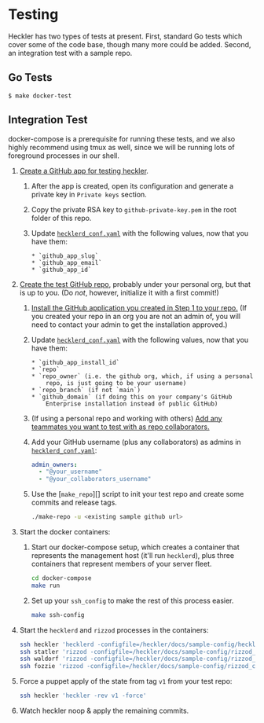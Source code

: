# Testing

Heckler has two types of tests at present. First, standard Go tests
which cover some of the code base, though many more could be added.
Second, an integration test with a sample repo.

## Go Tests

    $ make docker-test

## Integration Test

docker-compose is a prerequisite for running these tests, and we also highly
recommend using tmux as well, since we will be running lots of foreground
processes in our shell.

1.  [Create a GitHub app for testing
    heckler](https://docs.github.com/en/apps/creating-github-apps/creating-github-apps/creating-a-github-app).

    1.  After the app is created, open its configuration and generate a private
        key in `Private keys` section.
    2.  Copy the private RSA key to `github-private-key.pem` in the root folder
        of this repo.
    3.  Update [`hecklerd_conf.yaml`][] with the following values, now that you
        have them:

            * `github_app_slug`
            * `github_app_email`
            * `github_app_id`

2.  [Create the test GitHub
    repo](https://docs.github.com/en/get-started/quickstart/create-a-repo),
    probably under your personal org, but that is up to you. (Do _not_,
    however, initialize it with a first commit!)

    1.  [Install the GitHub application you created in Step 1 to your
        repo.](https://docs.github.com/en/apps/maintaining-github-apps/installing-github-apps)
        (If you created your repo in an org you are not an admin of, you will
        need to contact your admin to get the installation approved.)

    2.  Update [`hecklerd_conf.yaml`][] with the following values, now that you
        have them:

            * `github_app_install_id`
            * `repo`
            * `repo_owner` (i.e. the github org, which, if using a personal
                repo, is just going to be your username)
            * `repo_branch` (if not `main`)
            * `github_domain` (if doing this on your company's GitHub
                Enterprise installation instead of public GitHub)

    3.  (If using a personal repo and working with others) [Add any teammates
        you want to test with as repo
        collaborators.](https://docs.github.com/en/account-and-profile/setting-up-and-managing-your-personal-account-on-github/managing-access-to-your-personal-repositories/inviting-collaborators-to-a-personal-repository)

    4.  Add your GitHub username (plus any collaborators) as admins in
        [`hecklerd_conf.yaml`][]:

        ```yaml
        admin_owners:
          - "@your_username"
          - "@your_collaborators_username"
        ```

    5.  Use the [`make_repo`][] script to init your test repo and create some
        commits and release tags.

        ```sh
        ./make-repo -u <existing sample github url>
        ```

3.  Start the docker containers:

    1.  Start our docker-compose setup, which creates a container that
        represents the management host (it'll run `hecklerd`), plus three
        containers that represent members of your server fleet.

        ```sh
        cd docker-compose
        make run
        ```

    2.  Set up your `ssh_config` to make the rest of this process easier.

        ```sh
        make ssh-config
        ```

4.  Start the `hecklerd` and `rizzod` processes in the containers:

    ```sh
    ssh heckler 'hecklerd -configfile=/heckler/docs/sample-config/hecklerd_conf.yaml'
    ssh statler 'rizzod -configfile=/heckler/docs/sample-config/rizzod_conf.yaml'
    ssh waldorf 'rizzod -configfile=/heckler/docs/sample-config/rizzod_conf.yaml'
    ssh fozzie 'rizzod -configfile=/heckler/docs/sample-config/rizzod_conf.yaml'
    ```

5.  Force a puppet apply of the state from tag `v1` from your test repo:

    ```sh
    ssh heckler 'heckler -rev v1 -force'
    ```

6.  Watch heckler noop & apply the remaining commits.


[`hecklerd_conf.yaml`]: /docs/sample-configs/hecklerd_conf.yaml
